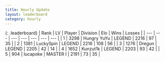 ```yaml
---
title: Hourly Update
layout: leaderboard
category: hourly
---
```


{: .leaderboard}
| Rank | LV | Player | Division | Elo | Wins | Losses |
| --- | --- | --- | --- | --- | --- | --- |
| <span data-change="0">1</span> | 3298 | <span title="ID: 164871">Hungry YuYu</span> | LEGEND | <span data-change="0">2216</span> | <span data-change="0">97</span> | <span data-change="0">35</span> |
| <span data-change="0">2</span> | 1381 | <span title="ID: 498412">LuckySpin</span> | LEGEND | <span data-change="0">2216</span> | <span data-change="0">108</span> | <span data-change="0">56</span> |
| <span data-change="0">3</span> | 1276 | <span title="ID: 337810">Dregun</span> | LEGEND | <span data-change="0">2205</span> | <span data-change="0">42</span> | <span data-change="0">14</span> |
| <span data-change="0">4</span> | 1652 | <span title="ID: 392407">Kunzut1k</span> | LEGEND | <span data-change="0">2203</span> | <span data-change="0">93</span> | <span data-change="0">42</span> |
| <span data-change="0">5</span> | 904 | <span title="ID: 41925">lucapoke</span> | MASTER I | <span data-change="0">2191</span> | <span data-change="0">73</span> | <span data-change="0">35</span> |